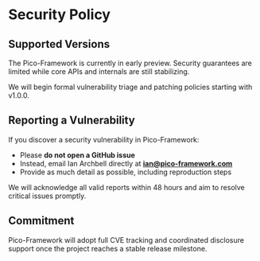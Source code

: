 # Security Policy

## Supported Versions

The Pico-Framework is currently in early preview. Security guarantees are limited while core APIs and internals are still stabilizing.

We will begin formal vulnerability triage and patching policies starting with v1.0.0.

## Reporting a Vulnerability

If you discover a security vulnerability in Pico-Framework:

- Please **do not open a GitHub issue**
- Instead, email Ian Archbell directly at **ian@pico-framework.com**
- Provide as much detail as possible, including reproduction steps

We will acknowledge all valid reports within 48 hours and aim to resolve critical issues promptly.

## Commitment

Pico-Framework will adopt full CVE tracking and coordinated disclosure support once the project reaches a stable release milestone.
